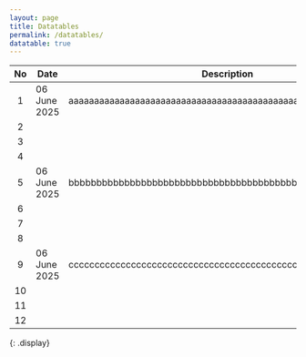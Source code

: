 ```yaml
---
layout: page
title: Datatables
permalink: /datatables/
datatable: true
---
```


| No  | Date         | Description                                               |
| :-: | ------------ | --------------------------------------------------------- |
|  1  | 06 June 2025 | aaaaaaaaaaaaaaaaaaaaaaaaaaaaaaaaaaaaaaaaaaaaaaaaaaaaaa    |
|  2  |              |                                                           |
|  3  |              |                                                           |
|  4  |              |                                                           |
|  5  | 06 June 2025 | bbbbbbbbbbbbbbbbbbbbbbbbbbbbbbbbbbbbbbbbbbbbbbbbbbbbbbbbb |
|  6  |              |                                                           |
|  7  |              |                                                           |
|  8  |              |                                                           |
|  9  | 06 June 2025 | ccccccccccccccccccccccccccccccccccccccccccccccccccccccc   |
| 10  |              |                                                           |
| 11  |              |                                                           |
| 12  |              |                                                           |
{: .display}

